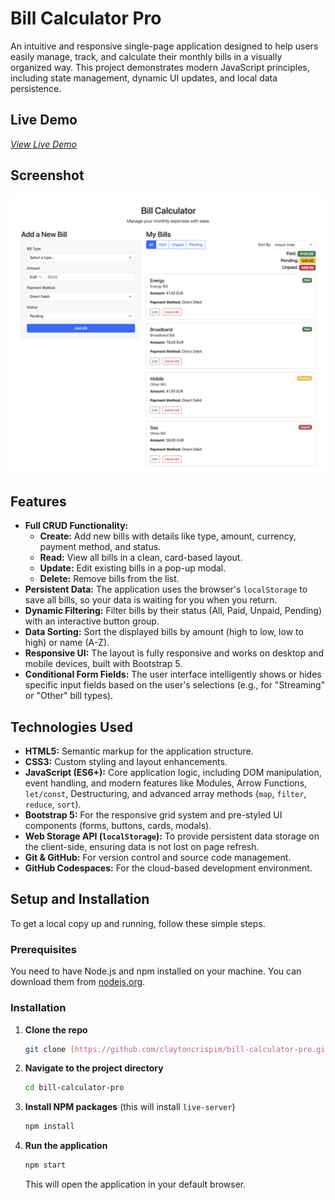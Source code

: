 # Bill Calculator Pro

An intuitive and responsive single-page application designed to help users easily manage, track, and calculate their monthly bills in a visually organized way. This project demonstrates modern JavaScript principles, including state management, dynamic UI updates, and local data persistence.

## Live Demo

*[View Live Demo](https://claytoncrispim.github.io/bill-calculator-pro/)*

## Screenshot

![A screenshot of the Bill Calculator application showing the main interface with a list of bills and totals.](./screenshot.png)

## Features

- **Full CRUD Functionality:**
  - **Create:** Add new bills with details like type, amount, currency, payment method, and status.
  - **Read:** View all bills in a clean, card-based layout.
  - **Update:** Edit existing bills in a pop-up modal.
  - **Delete:** Remove bills from the list.
- **Persistent Data:** The application uses the browser's `localStorage` to save all bills, so your data is waiting for you when you return.
- **Dynamic Filtering:** Filter bills by their status (All, Paid, Unpaid, Pending) with an interactive button group.
- **Data Sorting:** Sort the displayed bills by amount (high to low, low to high) or name (A-Z).
- **Responsive UI:** The layout is fully responsive and works on desktop and mobile devices, built with Bootstrap 5.
- **Conditional Form Fields:** The user interface intelligently shows or hides specific input fields based on the user's selections (e.g., for "Streaming" or "Other" bill types).

## Technologies Used

- **HTML5:** Semantic markup for the application structure.
- **CSS3:** Custom styling and layout enhancements.
- **JavaScript (ES6+):** Core application logic, including DOM manipulation, event handling, and modern features like Modules, Arrow Functions, `let/const`, Destructuring, and advanced array methods (`map`, `filter`, `reduce`, `sort`).
- **Bootstrap 5:** For the responsive grid system and pre-styled UI components (forms, buttons, cards, modals).
- **Web Storage API (`localStorage`):** To provide persistent data storage on the client-side, ensuring data is not lost on page refresh.
- **Git & GitHub:** For version control and source code management.
- **GitHub Codespaces:** For the cloud-based development environment.

## Setup and Installation

To get a local copy up and running, follow these simple steps.

### Prerequisites

You need to have Node.js and npm installed on your machine. You can download them from [nodejs.org](https://nodejs.org/).

### Installation

1.  **Clone the repo**
    ```sh
    git clone [https://github.com/claytoncrispim/bill-calculator-pro.git](https://github.com/claytoncrispim/bill-calculator-pro.git)
    ```
2.  **Navigate to the project directory**
    ```sh
    cd bill-calculator-pro
    ```
3.  **Install NPM packages** (this will install `live-server`)
    ```sh
    npm install
    ```
4.  **Run the application**
    ```sh
    npm start
    ```
    This will open the application in your default browser.
